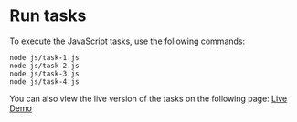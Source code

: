 # Run tasks

To execute the JavaScript tasks, use the following commands:

```
node js/task-1.js
node js/task-2.js
node js/task-3.js
node js/task-4.js
```

You can also view the live version of the tasks on the following page:
[Live Demo](https://antmuraha.github.io/goit-js-hw-02/)
